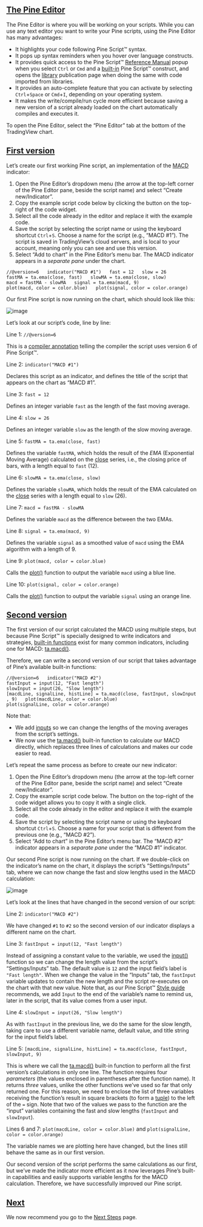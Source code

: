 ## [The Pine Editor](https://www.tradingview.com/pine-script-docs/primer/first-indicator/#the-pine-editor)

The Pine Editor is where you will be working on your scripts. While you can use any text editor you want to write your Pine scripts, using the Pine Editor has many advantages:

-   It highlights your code following Pine Script™ syntax.
-   It pops up syntax reminders when you hover over language constructs.
-   It provides quick access to the Pine Script™ [Reference Manual](https://www.tradingview.com/pine-script-reference/v6/) popup when you select `Ctrl` or `Cmd` and a [built-in](https://www.tradingview.com/pine-script-docs/language/built-ins/) Pine Script™ construct, and opens the [library](https://www.tradingview.com/pine-script-docs/concepts/libraries/) publication page when doing the same with code imported from libraries.
-   It provides an auto-complete feature that you can activate by selecting `Ctrl`+`Space` or `Cmd`+`I`, depending on your operating system.
-   It makes the write/compile/run cycle more efficient because saving a new version of a script already loaded on the chart automatically compiles and executes it.

To open the Pine Editor, select the “Pine Editor” tab at the bottom of the TradingView chart.

## [First version](https://www.tradingview.com/pine-script-docs/primer/first-indicator/#first-version)

Let’s create our first working Pine script, an implementation of the [MACD](https://www.tradingview.com/support/solutions/43000502344-macd-moving-average-convergence-divergence/) indicator:

1.  Open the Pine Editor’s dropdown menu (the arrow at the top-left corner of the Pine Editor pane, beside the script name) and select “Create new/Indicator”.
2.  Copy the example script code below by clicking the button on the top-right of the code widget.
3.  Select all the code already in the editor and replace it with the example code.
4.  Save the script by selecting the script name or using the keyboard shortcut `Ctrl`+`S`. Choose a name for the script (e.g., “MACD #1”). The script is saved in TradingView’s cloud servers, and is local to your account, meaning only you can see and use this version.
5.  Select “Add to chart” in the Pine Editor’s menu bar. The MACD indicator appears in a _separate pane_ under the chart.

`//@version=6   indicator("MACD #1")   fast = 12   slow = 26   fastMA = ta.ema(close, fast)   slowMA = ta.ema(close, slow)   macd = fastMA - slowMA   signal = ta.ema(macd, 9)   plot(macd, color = color.blue)   plot(signal, color = color.orange)   `

Our first Pine script is now running on the chart, which should look like this:

![image](https://www.tradingview.com/pine-script-docs/_astro/First-indicator-First-version-1.WiOSM08Z_EQDdM.webp)

Let’s look at our script’s code, line by line:

Line 1: `//@version=6`

This is a [compiler annotation](https://www.tradingview.com/pine-script-docs/language/script-structure/#compiler-annotations) telling the compiler the script uses version 6 of Pine Script™.

Line 2: `indicator("MACD #1")`

Declares this script as an indicator, and defines the title of the script that appears on the chart as “MACD #1”.

Line 3: `fast = 12`

Defines an integer variable `fast` as the length of the fast moving average.

Line 4: `slow = 26`

Defines an integer variable `slow` as the length of the slow moving average.

Line 5: `fastMA = ta.ema(close, fast)`

Defines the variable `fastMA`, which holds the result of the _EMA_ (Exponential Moving Average) calculated on the [close](https://www.tradingview.com/pine-script-reference/v6/#var_close) series, i.e., the closing price of bars, with a length equal to `fast` (12).

Line 6: `slowMA = ta.ema(close, slow)`

Defines the variable `slowMA`, which holds the result of the EMA calculated on the [close](https://www.tradingview.com/pine-script-reference/v6/#var_close) series with a length equal to `slow` (26).

Line 7: `macd = fastMA - slowMA`

Defines the variable `macd` as the difference between the two EMAs.

Line 8: `signal = ta.ema(macd, 9)`

Defines the variable `signal` as a smoothed value of `macd` using the EMA algorithm with a length of 9.

Line 9: `plot(macd, color = color.blue)`

Calls the [plot()](https://www.tradingview.com/pine-script-reference/v6/#fun_plot) function to output the variable `macd` using a blue line.

Line 10: `plot(signal, color = color.orange)`

Calls the [plot()](https://www.tradingview.com/pine-script-reference/v6/#fun_plot) function to output the variable `signal` using an orange line.

## [Second version](https://www.tradingview.com/pine-script-docs/primer/first-indicator/#second-version)

The first version of our script calculated the MACD using multiple steps, but because Pine Script™ is specially designed to write indicators and strategies, [built-in functions](https://www.tradingview.com/pine-script-docs/language/built-ins/) exist for many common indicators, including one for MACD: [ta.macd()](https://www.tradingview.com/pine-script-reference/v6/#fun_ta%7Bdot%7Dmacd).

Therefore, we can write a second version of our script that takes advantage of Pine’s available built-in functions:

`//@version=6   indicator("MACD #2")   fastInput = input(12, "Fast length")   slowInput = input(26, "Slow length")   [macdLine, signalLine, histLine] = ta.macd(close, fastInput, slowInput, 9)   plot(macdLine, color = color.blue)   plot(signalLine, color = color.orange)   `

Note that:

-   We add [inputs](https://www.tradingview.com/pine-script-docs/concepts/inputs/) so we can change the lengths of the moving averages from the script’s settings.
-   We now use the [ta.macd()](https://www.tradingview.com/pine-script-reference/v6/#fun_ta%7Bdot%7Dmacd) built-in function to calculate our MACD directly, which replaces three lines of calculations and makes our code easier to read.

Let’s repeat the same process as before to create our new indicator:

1.  Open the Pine Editor’s dropdown menu (the arrow at the top-left corner of the Pine Editor pane, beside the script name) and select “Create new/Indicator”.
2.  Copy the example script code below. The button on the top-right of the code widget allows you to copy it with a single click.
3.  Select all the code already in the editor and replace it with the example code.
4.  Save the script by selecting the script name or using the keyboard shortcut `Ctrl`+`S`. Choose a name for your script that is different from the previous one (e.g., “MACD #2”).
5.  Select “Add to chart” in the Pine Editor’s menu bar. The “MACD #2” indicator appears in a _separate pane_ under the “MACD #1” indicator.

Our second Pine script is now running on the chart. If we double-click on the indicator’s name on the chart, it displays the script’s “Settings/Inputs” tab, where we can now change the fast and slow lengths used in the MACD calculation:

![image](https://www.tradingview.com/pine-script-docs/_astro/First-indicator-Second-version-1.ByY_7z4B_Z1U0sz7.webp)

Let’s look at the lines that have changed in the second version of our script:

Line 2: `indicator("MACD #2")`

We have changed `#1` to `#2` so the second version of our indicator displays a different name on the chart.

Line 3: `fastInput = input(12, "Fast length")`

Instead of assigning a constant value to the variable, we used the [input()](https://www.tradingview.com/pine-script-reference/v6/#fun_input) function so we can change the length value from the script’s “Settings/Inputs” tab. The default value is `12` and the input field’s label is `"Fast length"`. When we change the value in the “Inputs” tab, the `fastInput` variable updates to contain the new length and the script re-executes on the chart with that new value. Note that, as our Pine Script™ [Style guide](https://www.tradingview.com/pine-script-docs/writing/style-guide/) recommends, we add `Input` to the end of the variable’s name to remind us, later in the script, that its value comes from a user input.

Line 4: `slowInput = input(26, "Slow length")`

As with `fastInput` in the previous line, we do the same for the slow length, taking care to use a different variable name, default value, and title string for the input field’s label.

Line 5: `[macdLine, signalLine, histLine] = ta.macd(close, fastInput, slowInput, 9)`

This is where we call the [ta.macd()](https://www.tradingview.com/pine-script-reference/v6/#fun_ta%7Bdot%7Dmacd) built-in function to perform all the first version’s calculations in only one line. The function requires four _parameters_ (the values enclosed in parentheses after the function name). It returns _three_ values, unlike the other functions we’ve used so far that only returned one. For this reason, we need to enclose the list of three variables receiving the function’s result in square brackets (to form a [tuple](https://www.tradingview.com/pine-script-docs/language/type-system/#tuples)) to the left of the `=` sign. Note that two of the values we pass to the function are the “input” variables containing the fast and slow lengths (`fastInput` and `slowInput`).

Lines 6 and 7: `plot(macdLine, color = color.blue)` and `plot(signalLine, color = color.orange)`

The variable names we are plotting here have changed, but the lines still behave the same as in our first version.

Our second version of the script performs the same calculations as our first, but we’ve made the indicator more efficient as it now leverages Pine’s built-in capabilities and easily supports variable lengths for the MACD calculation. Therefore, we have successfully improved our Pine script.

## [Next](https://www.tradingview.com/pine-script-docs/primer/first-indicator/#next)

We now recommend you go to the [Next Steps](https://www.tradingview.com/pine-script-docs/primer/next-steps/) page.
